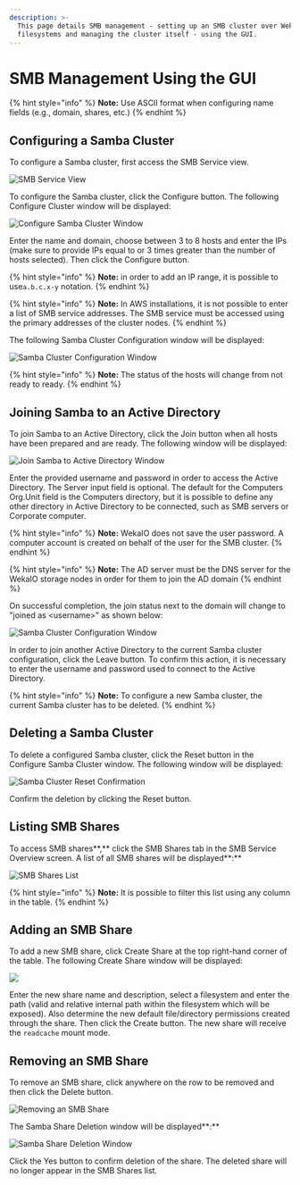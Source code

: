 ```yaml
---
description: >-
  This page details SMB management - setting up an SMB cluster over WekaIO
  filesystems and managing the cluster itself - using the GUI.
---
```


# SMB Management Using the GUI

{% hint style="info" %}
**Note:** Use ASCII format when configuring name fields \(e.g., domain, shares, etc.\)
{% endhint %}

## **Configuring a Samba Cluster**

To configure a Samba cluster, first access the SMB Service view.

![SMB Service View](../.gitbook/assets/configuring-a-samba-cluster%20%281%29.png)

To configure the Samba cluster, click the Configure button. The following Configure Cluster window will be displayed:

![Configure Samba Cluster Window](../.gitbook/assets/configure-smb-cluster-window.png)

Enter the name and domain, choose between 3 to 8 hosts and enter the IPs \(make sure to provide IPs equal to or 3 times greater than the number of hosts selected\). Then click the Configure button.

{% hint style="info" %}
**Note:** in order to add an IP range, it is possible to use`a.b.c.x-y` notation.
{% endhint %}

{% hint style="info" %}
**Note:** In AWS installations, it is not possible to enter a list of SMB service addresses. The SMB service must be accessed using the primary addresses of the cluster nodes.
{% endhint %}

The following Samba Cluster Configuration window will be displayed:

![Samba Cluster Configuration Window](../.gitbook/assets/samba-cluster-configuration-window%20%281%29.png)

{% hint style="info" %}
**Note:** The status of the hosts will change from not ready to ready.
{% endhint %}

## Joining Samba to an Active Directory

To join Samba to an Active Directory, click the Join button when all hosts have been prepared and are ready. The following window will be displayed:

![Join Samba to Active Directory Window](../.gitbook/assets/selection_758.png)

Enter the provided username and password in order to access the Active Directory. The Server input field is optional. The default for the Computers Org.Unit field is the Computers directory, but it is possible to define any other directory in Active Directory to be connected, such as SMB servers or Corporate computer.

{% hint style="info" %}
**Note:** WekaIO does not save the user password. A computer account is created on behalf of the user for the SMB cluster.
{% endhint %}

{% hint style="info" %}
**Note:** The AD server must be the DNS server for the WekaIO storage nodes in order for them to join the AD domain
{% endhint %}

On successful completion, the join status next to the domain will change to "joined as &lt;username&gt;" as shown below:

![Samba Cluster Configuration Window](../.gitbook/assets/selection_759.png)

In order to join another Active Directory to the current Samba cluster configuration, click the Leave button. To confirm this action, it is necessary to enter the username and password used to connect to the Active Directory.

{% hint style="info" %}
**Note:** To configure a new Samba cluster, the current Samba cluster has to be deleted.
{% endhint %}

## Deleting a Samba Cluster

To delete a configured Samba cluster, click the Reset button in the Configure Samba Cluster window. The following window will be displayed:

![Samba Cluster Reset Confirmation](../.gitbook/assets/samba-cluster-reset-confirmation.png)

Confirm the deletion by clicking the Reset button.

## **Listing SMB Shares**

To access SMB shares**,** click the SMB Shares tab in the SMB Service Overview screen. A list of all SMB shares will be displayed**:**

![SMB Shares List](../.gitbook/assets/smb-shares-list.png)

{% hint style="info" %}
**Note:** It is possible to filter this list using any column in the table.
{% endhint %}

## Adding an SMB Share

To add a new SMB share, click Create Share at the top right-hand corner of the table. The following Create Share window will be displayed:

![](../.gitbook/assets/screen-shot-2019-07-28-at-9.49.20.png)

Enter the new share name and description, select a filesystem and enter the path \(valid and relative internal path within the filesystem which will be exposed\). Also determine the new default file/directory permissions created through the share. Then click the Create button. The new share will receive the `readcache` mount mode. 

## Removing an SMB Share

To remove an SMB share, click anywhere on the row to be removed and then click the Delete button.

![Removing an SMB Share](../.gitbook/assets/removing-an-smb-share.png)

The Samba Share Deletion window will be displayed**:**

![Samba Share Deletion Window](../.gitbook/assets/samba-share-deletion-window.png)

Click the Yes button to confirm deletion of the share. The deleted share will no longer appear in the SMB Shares list.

